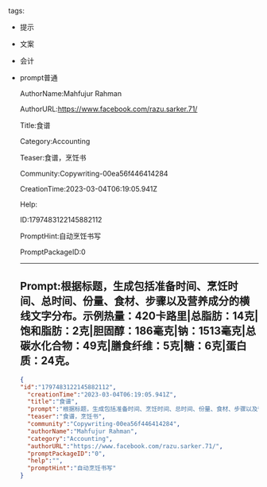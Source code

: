   tags: 
- 提示
- 文案
- 会计
- prompt普通

  AuthorName:Mahfujur Rahman

  AuthorURL:https://www.facebook.com/razu.sarker.71/

  Title:食谱

  Category:Accounting

  Teaser:食谱，烹饪书

  Community:Copywriting-00ea56f446414284

  CreationTime:2023-03-04T06:19:05.941Z

  Help:

  ID:1797483122145882112

  PromptHint:自动烹饪书写

  PromptPackageID:0

  ---

  ## Prompt:根据标题，生成包括准备时间、烹饪时间、总时间、份量、食材、步骤以及营养成分的横线文字分布。示例热量：420卡路里|总脂肪：14克|饱和脂肪：2克|胆固醇：186毫克|钠：1513毫克|总碳水化合物：49克|膳食纤维：5克|糖：6克|蛋白质：24克。

  ```json
  {
  "id":"1797483122145882112",
    "creationTime":"2023-03-04T06:19:05.941Z",
    "title":"食谱",
    "prompt":"根据标题，生成包括准备时间、烹饪时间、总时间、份量、食材、步骤以及营养成分的横线文字分布。示例热量：420卡路里|总脂肪：14克|饱和脂肪：2克|胆固醇：186毫克|钠：1513毫克|总碳水化合物：49克|膳食纤维：5克|糖：6克|蛋白质：24克。",
    "teaser":"食谱，烹饪书",
    "community":"Copywriting-00ea56f446414284",
    "authorName":"Mahfujur Rahman",
    "category":"Accounting",
    "authorURL":"https://www.facebook.com/razu.sarker.71/",
    "promptPackageID":"0",
    "help":"",
    "promptHint":"自动烹饪书写"
  }
  ```

